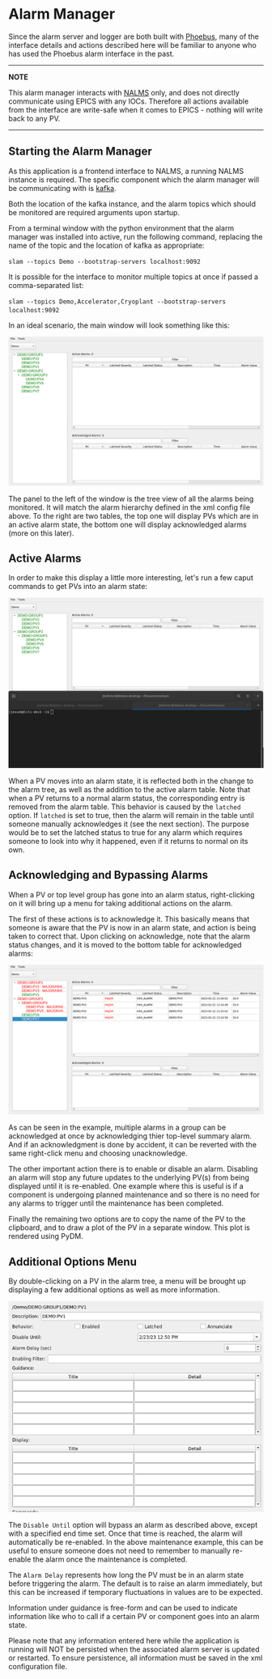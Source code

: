 # Alarm Manager

Since the alarm server and logger are both built with [Phoebus](https://github.com/ControlSystemStudio/phoebus), many of the
interface details and actions described here will be familiar to anyone who has used the Phoebus alarm
interface in the past.

---
**NOTE**

This alarm manager interacts with [NALMS](https://github.com/slaclab/nalms) only, and does not directly communicate
using EPICS with any IOCs. Therefore all actions available from the interface are write-safe when it comes to EPICS -
nothing will write back to any PV.

---

## Starting the Alarm Manager

As this application is a frontend interface to NALMS, a running NALMS instance is 
required. The specific component which the alarm manager will be communicating with is [kafka](https://kafka.apache.org/).

Both the location of the kafka instance, and the alarm topics which should be monitored are required arguments
upon startup.

From a terminal window with the python environment that the alarm manager was installed into active, run the following command,
replacing the name of the topic and the location of kafka as appropriate:

`slam --topics Demo --bootstrap-servers localhost:9092`

It is possible for the interface to monitor multiple topics at once if passed a comma-separated list:

`slam --topics Demo,Accelerator,Cryoplant --bootstrap-servers localhost:9092`

In an ideal scenario, the main window will look something like this:

![no-alarm-window](img/no-alarms.png)

The panel to the left of the window is the tree view of all the alarms being monitored. It will match the alarm hierarchy
defined in the xml config file above. To the right are two tables, the top one will display PVs which are in an active
alarm state, the bottom one will display acknowledged alarms (more on this later). 

## Active Alarms

In order to make this display a little more interesting, let's run a few caput commands to get PVs into an 
alarm state:

![toggling alarms](img/toggle-alarms.gif)

When a PV moves into an alarm state, it is reflected both in the change to the alarm tree, as well as the addition to
the active alarm table. Note that when a PV returns to a normal alarm status, the corresponding entry is removed
from the alarm table. This behavior is caused by the `latched` option. If `latched` is set to true, then the alarm
will remain in the table until someone manually acknowledges it (see the next section). The purpose would be to set
the latched status to true for any alarm which requires someone to look into why it happened, even if it returns
to normal on its own.

## Acknowledging and Bypassing Alarms

When a PV or top level group has gone into an alarm status, right-clicking on it will bring up a menu for taking additional
actions on the alarm.

The first of these actions is to acknowledge it. This basically means that someone is aware that the PV is now in an
alarm state, and action is being taken to correct that. Upon clicking on acknowledge, note that the alarm status
changes, and it is moved to the bottom table for acknowledged alarms:

![acknowledging alarms](img/acknowledge-alarms.gif)

As can be seen in the example, multiple alarms in a group can be acknowledged at once by acknowledging thier top-level
summary alarm. And if an acknowledgment is done by accident, it can be reverted with the same right-click menu and
choosing unacknowledge.

The other important action there is to enable or disable an alarm. Disabling an alarm will stop any future updates
to the underlying PV(s) from being displayed until it is re-enabled. One example where this is useful is if a 
component is undergoing planned maintenance and so there is no need for any alarms to trigger until the maintenance
has been completed.

Finally the remaining two options are to copy the name of the PV to the clipboard, and to draw a plot of the PV in 
a separate window. This plot is rendered using PyDM.

## Additional Options Menu

By double-clicking on a PV in the alarm tree, a menu will be brought up displaying a few additional options as well
as more information.

![double click menu](img/double-click-menu.png)

The `Disable Until` option will bypass an alarm as described above, except with a specified end time set. Once that
time is reached, the alarm will automatically be re-enabled. In the above maintenance example, this can be useful
to ensure someone does not need to remember to manually re-enable the alarm once the maintenance is completed.

The `Alarm Delay` represents how long the PV must be in an alarm state before triggering the alarm. The default is
to raise an alarm immediately, but this can be increased if temporary fluctuations in values are to be expected.

Information under guidance is free-form and can be used to indicate information like who to call if a certain PV
or component goes into an alarm state.

Please note that any information entered here while the application is running will NOT be persisted when the associated
alarm server is updated or restarted. To ensure persistence, all information must be saved in the xml configuration file.

